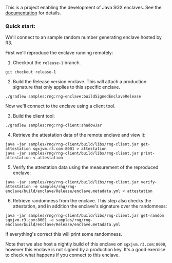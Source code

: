 This is a project enabling the development of Java SGX enclaves. See
the [documentation](https://docs.corda.net/sgxjvm/) for
details.

###  Quick start:

We'll connect to an sample random number generating enclave hosted by R3.

First we'll reproduce the enclave running remotely:

1. Checkout the `release-1` branch.
```
git checkout release-1
```
2. Build the Release version enclave. This will attach a production signature
that only applies to this specific enclave.
```
./gradlew samples:rng:rng-enclave:buildSignedEnclaveRelease
```

Now we'll connect to the enclave using a client tool.

3. Build the client tool:
```
./gradlew samples:rng:rng-client:shadowJar
```

4. Retrieve the attestation data of the remote enclave and view it:
```
java -jar samples/rng/rng-client/build/libs/rng-client.jar get-attestation sgxjvm.r3.com:8001 > attestation
java -jar samples/rng/rng-client/build/libs/rng-client.jar print-attestation < attestation
```

5. Verify the attestation data using the measurement of the reproduced enclave:

```
java -jar samples/rng/rng-client/build/libs/rng-client.jar verify-attestation -e samples/rng/rng-enclave/build/enclave/Release/enclave.metadata.yml < attestation
```

6. Retrieve randomness from the enclave. This step also checks the
attestation, and in addition the enclave's signature over the randomness:

```
java -jar samples/rng/rng-client/build/libs/rng-client.jar get-random sgxjvm.r3.com:8001 -e samples/rng/rng-enclave/build/enclave/Release/enclave.metadata.yml
```

If everything's correct this will print some randomness.

Note that we also host a nightly build of this enclave on
`sgxjvm.r3.com:8000`, however this enclave is not signed by a production
key. It's a good exercise to check what happens if you connect to this
enclave.
